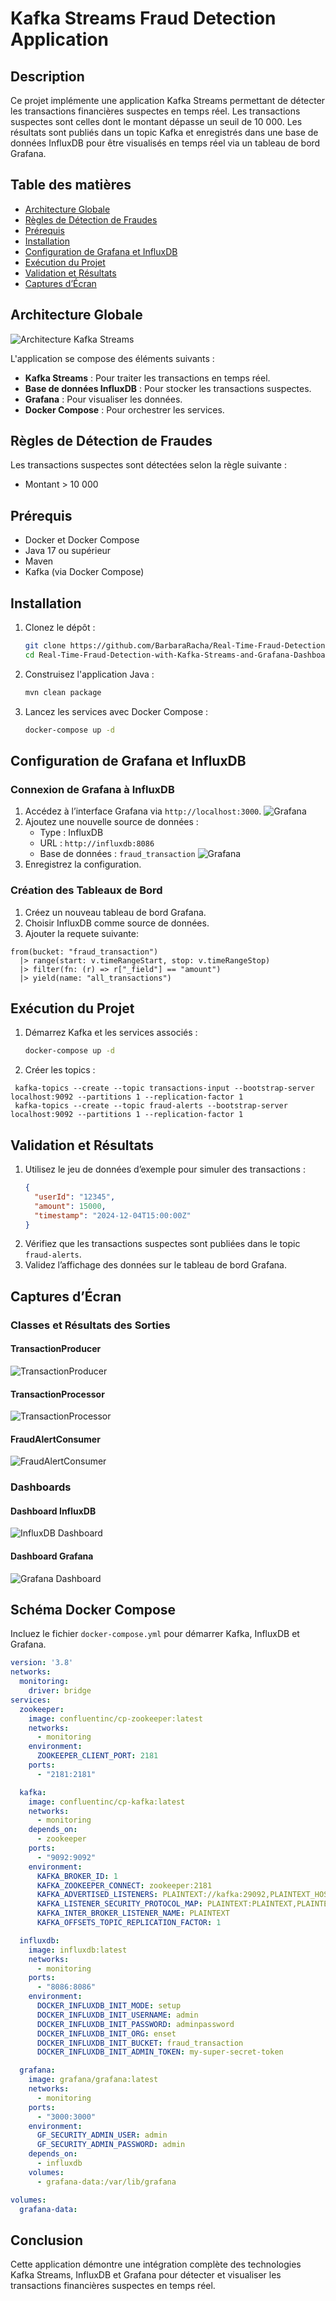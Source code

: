 # Kafka Streams Fraud Detection Application

## Description
Ce projet implémente une application Kafka Streams permettant de détecter les transactions financières suspectes en temps réel. Les transactions suspectes sont celles dont le montant dépasse un seuil de 10 000. Les résultats sont publiés dans un topic Kafka et enregistrés dans une base de données InfluxDB pour être visualisés en temps réel via un tableau de bord Grafana.

## Table des matières
- [Architecture Globale](#architecture-globale)
- [Règles de Détection de Fraudes](#règles-de-détection-de-fraudes)
- [Prérequis](#prérequis)
- [Installation](#installation)
- [Configuration de Grafana et InfluxDB](#configuration-de-grafana-et-influxdb)
- [Exécution du Projet](#exécution-du-projet)
- [Validation et Résultats](#validation-et-résultats)
- [Captures d’Écran](#captures-d’écran)

## Architecture Globale
![Architecture Kafka Streams](images/kafka.png)

L'application se compose des éléments suivants :
- **Kafka Streams** : Pour traiter les transactions en temps réel.
- **Base de données InfluxDB** : Pour stocker les transactions suspectes.
- **Grafana** : Pour visualiser les données.
- **Docker Compose** : Pour orchestrer les services.

## Règles de Détection de Fraudes
Les transactions suspectes sont détectées selon la règle suivante :
- Montant > 10 000

## Prérequis
- Docker et Docker Compose
- Java 17 ou supérieur
- Maven
- Kafka (via Docker Compose)

## Installation
1. Clonez le dépôt :
   ```bash
   git clone https://github.com/BarbaraRacha/Real-Time-Fraud-Detection-with-Kafka-Streams-and-Grafana-Dashboard.git
   cd Real-Time-Fraud-Detection-with-Kafka-Streams-and-Grafana-Dashboard
   ```

2. Construisez l'application Java :
   ```bash
   mvn clean package
   ```

3. Lancez les services avec Docker Compose :
   ```bash
   docker-compose up -d
   ```

## Configuration de Grafana et InfluxDB
### Connexion de Grafana à InfluxDB
1. Accédez à l’interface Grafana via `http://localhost:3000`.
![Grafana](images/img_8.png)
2. Ajoutez une nouvelle source de données :
   - Type : InfluxDB
   - URL : `http://influxdb:8086`
   - Base de données : `fraud_transaction`
![Grafana](images/img_9.png)
3. Enregistrez la configuration.

### Création des Tableaux de Bord
1. Créez un nouveau tableau de bord Grafana.
2. Choisir InfluxDB comme source de données.
3. Ajouter la requete suivante: 
```
from(bucket: "fraud_transaction")
  |> range(start: v.timeRangeStart, stop: v.timeRangeStop)
  |> filter(fn: (r) => r["_field"] == "amount")
  |> yield(name: "all_transactions")
```

## Exécution du Projet
1. Démarrez Kafka et les services associés :
   ```bash
   docker-compose up -d
   ```
2. Créer les topics :
```
 kafka-topics --create --topic transactions-input --bootstrap-server localhost:9092 --partitions 1 --replication-factor 1
 kafka-topics --create --topic fraud-alerts --bootstrap-server localhost:9092 --partitions 1 --replication-factor 1
```

## Validation et Résultats
1. Utilisez le jeu de données d’exemple pour simuler des transactions :
   ```json
   {
     "userId": "12345",
     "amount": 15000,
     "timestamp": "2024-12-04T15:00:00Z"
   }
   ```
2. Vérifiez que les transactions suspectes sont publiées dans le topic `fraud-alerts`.
3. Validez l’affichage des données sur le tableau de bord Grafana.

## Captures d’Écran
### Classes et Résultats des Sorties
#### TransactionProducer
![TransactionProducer](images/img_11.png)

#### TransactionProcessor
![TransactionProcessor](images/img_12.png)

#### FraudAlertConsumer
![FraudAlertConsumer](images/img_13.png)


### Dashboards
#### Dashboard InfluxDB
![InfluxDB Dashboard](images/img_7.png)

#### Dashboard Grafana
![Grafana Dashboard](images/img_10.png)

## Schéma Docker Compose
Incluez le fichier `docker-compose.yml` pour démarrer Kafka, InfluxDB et Grafana.

```yaml
version: '3.8'
networks:
  monitoring:
    driver: bridge
services:
  zookeeper:
    image: confluentinc/cp-zookeeper:latest
    networks:
      - monitoring
    environment:
      ZOOKEEPER_CLIENT_PORT: 2181
    ports:
      - "2181:2181"

  kafka:
    image: confluentinc/cp-kafka:latest
    networks:
      - monitoring
    depends_on:
      - zookeeper
    ports:
      - "9092:9092"
    environment:
      KAFKA_BROKER_ID: 1
      KAFKA_ZOOKEEPER_CONNECT: zookeeper:2181
      KAFKA_ADVERTISED_LISTENERS: PLAINTEXT://kafka:29092,PLAINTEXT_HOST://localhost:9092
      KAFKA_LISTENER_SECURITY_PROTOCOL_MAP: PLAINTEXT:PLAINTEXT,PLAINTEXT_HOST:PLAINTEXT
      KAFKA_INTER_BROKER_LISTENER_NAME: PLAINTEXT
      KAFKA_OFFSETS_TOPIC_REPLICATION_FACTOR: 1

  influxdb:
    image: influxdb:latest
    networks:
      - monitoring
    ports:
      - "8086:8086"
    environment:
      DOCKER_INFLUXDB_INIT_MODE: setup
      DOCKER_INFLUXDB_INIT_USERNAME: admin
      DOCKER_INFLUXDB_INIT_PASSWORD: adminpassword
      DOCKER_INFLUXDB_INIT_ORG: enset
      DOCKER_INFLUXDB_INIT_BUCKET: fraud_transaction
      DOCKER_INFLUXDB_INIT_ADMIN_TOKEN: my-super-secret-token

  grafana:
    image: grafana/grafana:latest
    networks:
      - monitoring
    ports:
      - "3000:3000"
    environment:
      GF_SECURITY_ADMIN_USER: admin
      GF_SECURITY_ADMIN_PASSWORD: admin
    depends_on:
      - influxdb
    volumes:
      - grafana-data:/var/lib/grafana

volumes:
  grafana-data:
```

## Conclusion
Cette application démontre une intégration complète des technologies Kafka Streams, InfluxDB et Grafana pour détecter et visualiser les transactions financières suspectes en temps réel.
